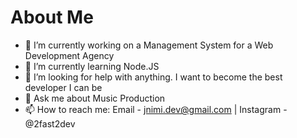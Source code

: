 # About Me

<!-- **jnimi13/jnimi13** is a ✨ _special_ ✨ repository because its `README.md` (this file) appears on your GitHub profile. -->

- 🔭 I’m currently working on a Management System for a Web Development Agency
- 🌱 I’m currently learning Node.JS
- 🤔 I’m looking for help with anything. I want to become the best developer I can be
- 💬 Ask me about Music Production
- 📫 How to reach me: Email - jnimi.dev@gmail.com | Instagram - @2fast2dev

